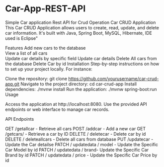 # Car-App-REST-API <br>
Simple Car application Rest API for Crud Operation
Car CRUD Application
This Car CRUD Application allows users to create, read, update, and delete car information. It's built with Java, Spring Boot, MySQL, Hibernate, IDE used is Eclipse"

Features
Add new cars to the database<br>
View a list of all cars<br>
Update car details by specific field
Update car details
Delete All cars from the database
Delete Car by id
Installation
Step-by-step instructions on how to set up your project locally. For instance:

Clone the repository: git clone https://github.com/yourusername/car-crud-app.git
Navigate to the project directory: cd car-crud-app
Install dependencies: ./mvnw install
Run the application: ./mvnw spring-boot:run
Usage

Access the application at http://localhost:8080.
Use the provided API endpoints or web interface to manage car records.

API Endpoints

GET /getallcar - Retrieve all cars
POST /addcar - Add a new car
GET /getcars/ - Retrieve a car by ID
DELETE / deletecar - Delete car by id
DELETE / deleteallcars - Delete all cars from database
PUT /updatecar - Update the Car detailse
PATCH / updatedata / model - Update the Specific Car Model by id
PATCH / updatedata / brand- Update the Specific Car Brand by id
PATCH / updatedata / price - Update the Specific Car Price by id


